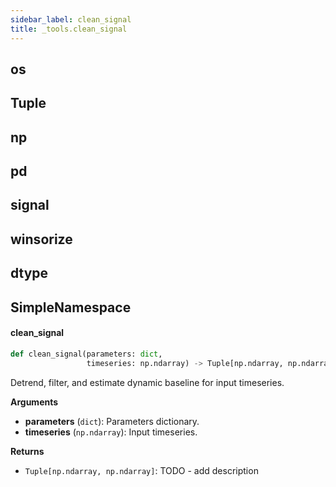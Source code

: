 ```yaml
---
sidebar_label: clean_signal
title: _tools.clean_signal
---
```


## os

## Tuple

## np

## pd

## signal

## winsorize

## dtype

## SimpleNamespace

#### clean\_signal

```python
def clean_signal(parameters: dict,
                 timeseries: np.ndarray) -> Tuple[np.ndarray, np.ndarray]
```

Detrend, filter, and estimate dynamic baseline for input timeseries.

**Arguments**

* **parameters** (`dict`): Parameters dictionary.
* **timeseries** (`np.ndarray`): Input timeseries.

**Returns**

* `Tuple[np.ndarray, np.ndarray]`: TODO - add description

